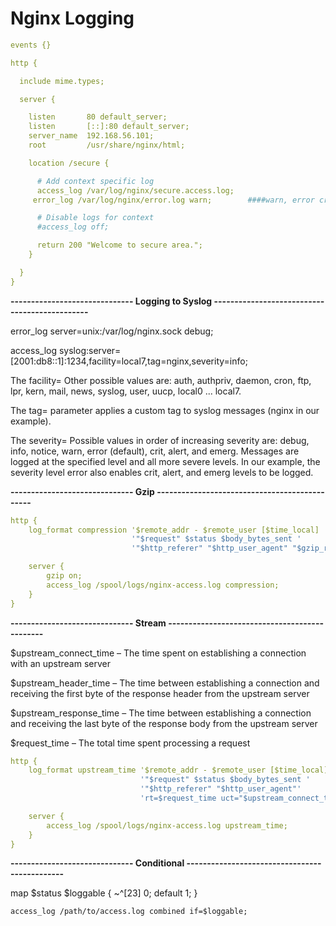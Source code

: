 # Nginx Logging

```yaml
events {}

http {

  include mime.types;

  server {

    listen       80 default_server;
    listen       [::]:80 default_server;
    server_name  192.168.56.101;
    root         /usr/share/nginx/html;

    location /secure {

      # Add context specific log
      access_log /var/log/nginx/secure.access.log;
     error_log /var/log/nginx/error.log warn;        ####warn, error crit, alert,emerg levels are logged

      # Disable logs for context
      #access_log off;

      return 200 "Welcome to secure area.";
    }

  }
}
```
**------------------------------ Logging to Syslog ----------------------------------------------**

error_log server=unix:/var/log/nginx.sock debug;

access_log syslog:server=[2001:db8::1]:1234,facility=local7,tag=nginx,severity=info;

The facility= Other possible values are: auth, authpriv, daemon, cron, ftp, lpr, kern, mail, news, syslog, user, uucp, local0 ... local7.

The tag= parameter applies a custom tag to syslog messages (nginx in our example).

The severity= Possible values in order of increasing severity are: debug, info, notice, warn, error (default), crit, alert, and emerg.
Messages are logged at the specified level and all more severe levels. In our example, the severity level error also enables crit, alert, and emerg levels to be logged.


**------------------------------ Gzip ----------------------------------------------**
```yaml
http {
    log_format compression '$remote_addr - $remote_user [$time_local] '
                           '"$request" $status $body_bytes_sent '
                           '"$http_referer" "$http_user_agent" "$gzip_ratio"';

    server {
        gzip on;
        access_log /spool/logs/nginx-access.log compression;
    }
}
```
**------------------------------ Stream ----------------------------------------------**

$upstream_connect_time – The time spent on establishing a connection with an upstream server

$upstream_header_time – The time between establishing a connection and receiving the first byte of the response header from the upstream server

$upstream_response_time – The time between establishing a connection and receiving the last byte of the response body from the upstream server

$request_time – The total time spent processing a request
```yaml
http {
    log_format upstream_time '$remote_addr - $remote_user [$time_local] '
                             '"$request" $status $body_bytes_sent '
                             '"$http_referer" "$http_user_agent"'
                             'rt=$request_time uct="$upstream_connect_time" uht="$upstream_header_time" urt="$upstream_response_time"';

    server {
        access_log /spool/logs/nginx-access.log upstream_time;
    }
}
````
**------------------------------ Conditional ----------------------------------------------**

map $status $loggable {
    ~^[23]  0;
    default 1;
}

```
access_log /path/to/access.log combined if=$loggable;
```
